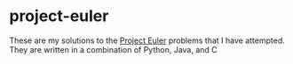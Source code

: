 project-euler
=============

These are my solutions to the [Project Euler](http://projecteuler.net) problems that I have attempted. They are written in a combination of Python, Java, and C
